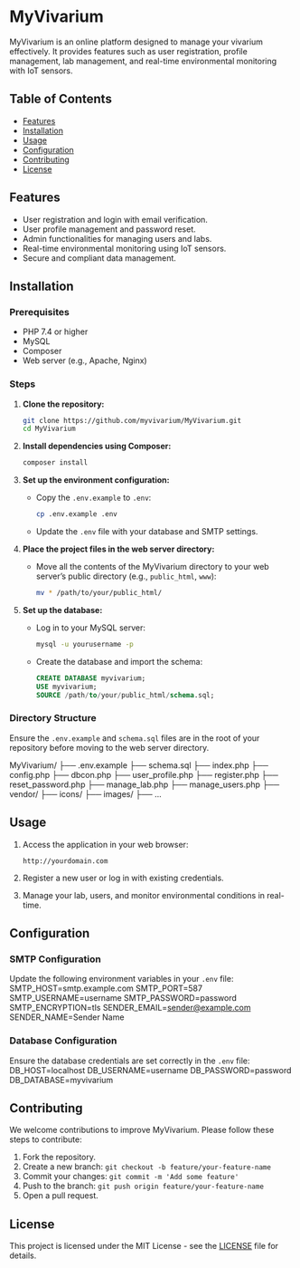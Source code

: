 # MyVivarium

MyVivarium is an online platform designed to manage your vivarium effectively. It provides features such as user registration, profile management, lab management, and real-time environmental monitoring with IoT sensors.

## Table of Contents
- [Features](#features)
- [Installation](#installation)
- [Usage](#usage)
- [Configuration](#configuration)
- [Contributing](#contributing)
- [License](#license)

## Features
- User registration and login with email verification.
- User profile management and password reset.
- Admin functionalities for managing users and labs.
- Real-time environmental monitoring using IoT sensors.
- Secure and compliant data management.

## Installation

### Prerequisites
- PHP 7.4 or higher
- MySQL
- Composer
- Web server (e.g., Apache, Nginx)

### Steps

1. **Clone the repository:**
    ```bash
    git clone https://github.com/myvivarium/MyVivarium.git
    cd MyVivarium
    ```

2. **Install dependencies using Composer:**
    ```bash
    composer install
    ```

3. **Set up the environment configuration:**
    - Copy the `.env.example` to `.env`:
        ```bash
        cp .env.example .env
        ```
    - Update the `.env` file with your database and SMTP settings.

4. **Place the project files in the web server directory:**
    - Move all the contents of the MyVivarium directory to your web server’s public directory (e.g., `public_html`, `www`):
        ```bash
        mv * /path/to/your/public_html/
        ```

5. **Set up the database:**
    - Log in to your MySQL server:
        ```bash
        mysql -u yourusername -p
        ```
    - Create the database and import the schema:
        ```sql
        CREATE DATABASE myvivarium;
        USE myvivarium;
        SOURCE /path/to/your/public_html/schema.sql;
        ```

### Directory Structure
Ensure the `.env.example` and `schema.sql` files are in the root of your repository before moving to the web server directory.

MyVivarium/
├── .env.example
├── schema.sql
├── index.php
├── config.php
├── dbcon.php
├── user_profile.php
├── register.php
├── reset_password.php
├── manage_lab.php
├── manage_users.php
├── vendor/
├── icons/
├── images/
├── ...

## Usage
1. Access the application in your web browser:
    ```
    http://yourdomain.com
    ```

2. Register a new user or log in with existing credentials.

3. Manage your lab, users, and monitor environmental conditions in real-time.

## Configuration
### SMTP Configuration
Update the following environment variables in your `.env` file:
SMTP_HOST=smtp.example.com
SMTP_PORT=587
SMTP_USERNAME=username
SMTP_PASSWORD=password
SMTP_ENCRYPTION=tls
SENDER_EMAIL=sender@example.com
SENDER_NAME=Sender Name

### Database Configuration
Ensure the database credentials are set correctly in the `.env` file:
DB_HOST=localhost
DB_USERNAME=username
DB_PASSWORD=password
DB_DATABASE=myvivarium


## Contributing
We welcome contributions to improve MyVivarium. Please follow these steps to contribute:

1. Fork the repository.
2. Create a new branch: `git checkout -b feature/your-feature-name`
3. Commit your changes: `git commit -m 'Add some feature'`
4. Push to the branch: `git push origin feature/your-feature-name`
5. Open a pull request.

## License
This project is licensed under the MIT License - see the [LICENSE](LICENSE) file for details.


